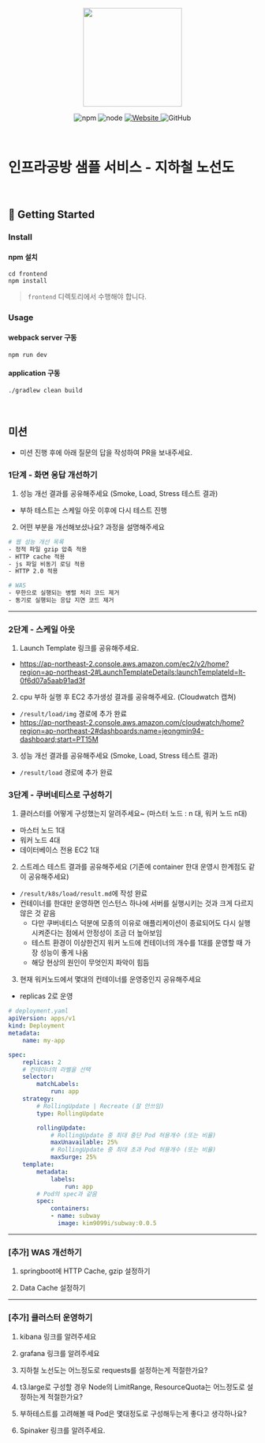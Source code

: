 <p align="center">
    <img width="200px;" src="https://raw.githubusercontent.com/woowacourse/atdd-subway-admin-frontend/master/images/main_logo.png"/>
</p>
<p align="center">
  <img alt="npm" src="https://img.shields.io/badge/npm-%3E%3D%205.5.0-blue">
  <img alt="node" src="https://img.shields.io/badge/node-%3E%3D%209.3.0-blue">
  <a href="https://edu.nextstep.camp/c/R89PYi5H" alt="nextstep atdd">
    <img alt="Website" src="https://img.shields.io/website?url=https%3A%2F%2Fedu.nextstep.camp%2Fc%2FR89PYi5H">
  </a>
  <img alt="GitHub" src="https://img.shields.io/github/license/next-step/atdd-subway-service">
</p>

<br>

# 인프라공방 샘플 서비스 - 지하철 노선도

<br>

## 🚀 Getting Started

### Install
#### npm 설치
```
cd frontend
npm install
```
> `frontend` 디렉토리에서 수행해야 합니다.

### Usage
#### webpack server 구동
```
npm run dev
```
#### application 구동
```
./gradlew clean build
```
<br>

## 미션

* 미션 진행 후에 아래 질문의 답을 작성하여 PR을 보내주세요.


### 1단계 - 화면 응답 개선하기
1. 성능 개선 결과를 공유해주세요 (Smoke, Load, Stress 테스트 결과)

- 부하 테스트는 스케일 아웃 이후에 다시 테스트 진행

2. 어떤 부분을 개선해보셨나요? 과정을 설명해주세요

```bash
# 웹 성능 개선 목록
- 정적 파일 gzip 압축 적용
- HTTP cache 적용
- js 파일 비동기 로딩 적용
- HTTP 2.0 적용

# WAS 
- 무한으로 실행되는 병렬 처리 코드 제거
- 동기로 실행되는 응답 지연 코드 제거
```

---

### 2단계 - 스케일 아웃

1. Launch Template 링크를 공유해주세요.

- https://ap-northeast-2.console.aws.amazon.com/ec2/v2/home?region=ap-northeast-2#LaunchTemplateDetails:launchTemplateId=lt-0f6d07a5aab91ad3f

2. cpu 부하 실행 후 EC2 추가생성 결과를 공유해주세요. (Cloudwatch 캡쳐)

- `/result/load/img` 경로에 추가 완료
- https://ap-northeast-2.console.aws.amazon.com/cloudwatch/home?region=ap-northeast-2#dashboards:name=jeongmin94-dashboard;start=PT15M

3. 성능 개선 결과를 공유해주세요 (Smoke, Load, Stress 테스트 결과)

- `/result/load` 경로에 추가 완료

### 3단계 - 쿠버네티스로 구성하기
1. 클러스터를 어떻게 구성했는지 알려주세요~ (마스터 노드 : n 대, 워커 노드 n대)

- 마스터 노드 1대
- 워커 노드 4대
- 데이터베이스 전용 EC2 1대

2. 스트레스 테스트 결과를 공유해주세요 (기존에 container 한대 운영시 한계점도 같이 공유해주세요)

- `/result/k8s/load/result.md`에 작성 완료
- 컨테이너를 한대만 운영하면 인스턴스 하나에 서버를 실행시키는 것과 크게 다르지 않은 것 같음
  - 다만 쿠버네티스 덕분에 모종의 이유로 애플리케이션이 종료되어도 다시 실행시켜준다는 점에서 안정성이 조금 더 높아보임
  - 테스트 환경이 이상한건지 워커 노드에 컨테이너의 개수를 1대를 운영할 때 가장 성능이 좋게 나옴
  - 해당 현상의 원인이 무엇인지 파악이 힘듬

3. 현재 워커노드에서 몇대의 컨테이너를 운영중인지 공유해주세요

- replicas 2로 운영

```yaml
# deployment.yaml
apiVersion: apps/v1
kind: Deployment
metadata:
    name: my-app

spec:
    replicas: 2
    # 컨테이너의 라벨을 선택
    selector:
        matchLabels:
            run: app
    strategy:
        # RollingUpdate | Recreate (잘 안쓰임)
        type: RollingUpdate

        rollingUpdate:
            # RollingUpdate 중 최대 중단 Pod 허용개수 (또는 비율)
            maxUnavailable: 25%
            # RollingUpdate 중 최대 초과 Pod 허용개수 (또는 비율)
            maxSurge: 25%
    template:
        metadata:
            labels:
                run: app
        # Pod의 spec과 같음
        spec:
            containers:
            - name: subway
              image: kim9099i/subway:0.0.5

```

---

### [추가] WAS 개선하기

1. springboot에 HTTP Cache, gzip 설정하기

2. Data Cache 설정하기

---

### [추가] 클러스터 운영하기
1. kibana 링크를 알려주세요

2. grafana 링크를 알려주세요

3. 지하철 노선도는 어느정도로 requests를 설정하는게 적절한가요?

4. t3.large로 구성할 경우 Node의 LimitRange, ResourceQuota는 어느정도로 설정하는게 적절한가요?

5. 부하테스트를 고려해볼 때 Pod은 몇대정도로 구성해두는게 좋다고 생각하나요?

6. Spinaker 링크를 알려주세요.
